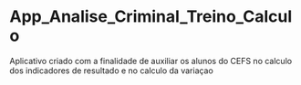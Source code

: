 # App_Analise_Criminal_Treino_Calculo
 Aplicativo criado com a finalidade de auxiliar os alunos do CEFS no calculo dos indicadores de resultado e no calculo da variaçao
